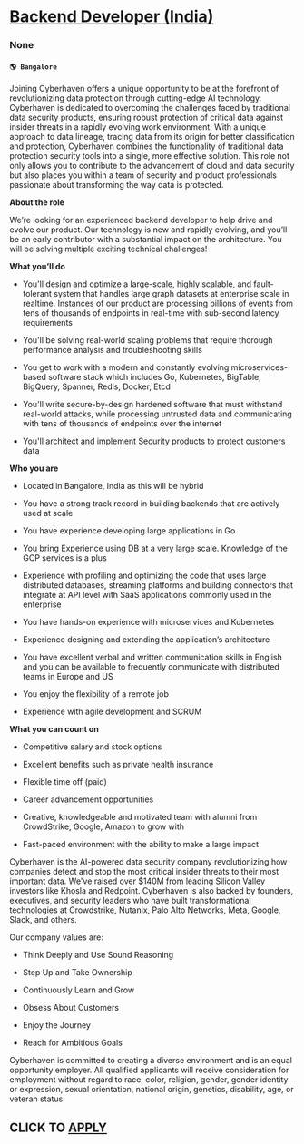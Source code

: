 # [Backend Developer (India)](https://www.remotewlb.com/apply/backend-developer-india)  
### None  
#### `🌎 Bangalore`  

Joining Cyberhaven offers a unique opportunity to be at the forefront of revolutionizing data protection through cutting-edge AI technology. Cyberhaven is dedicated to overcoming the challenges faced by traditional data security products, ensuring robust protection of critical data against insider threats in a rapidly evolving work environment. With a unique approach to data lineage, tracing data from its origin for better classification and protection, Cyberhaven combines the functionality of traditional data protection security tools into a single, more effective solution. This role not only allows you to contribute to the advancement of cloud and data security but also places you within a team of security and product professionals passionate about transforming the way data is protected.

 **About the role**

We’re looking for an experienced backend developer to help drive and evolve our product. Our technology is new and rapidly evolving, and you’ll be an early contributor with a substantial impact on the architecture. You will be solving multiple exciting technical challenges!

 **What you’ll do**

  * You'll design and optimize a large-scale, highly scalable, and fault-tolerant system that handles large graph datasets at enterprise scale in realtime. Instances of our product are processing billions of events from tens of thousands of endpoints in real-time with sub-second latency requirements

  * You'll be solving real-world scaling problems that require thorough performance analysis and troubleshooting skills

  * You get to work with a modern and constantly evolving microservices-based software stack which includes Go, Kubernetes, BigTable, BigQuery, Spanner, Redis, Docker, Etcd

  * You'll write secure-by-design hardened software that must withstand real-world attacks, while processing untrusted data and communicating with tens of thousands of endpoints over the internet

  * You'll architect and implement Security products to protect customers data

 **Who you are**

  * Located in Bangalore, India as this will be hybrid

  * You have a strong track record in building backends that are actively used at scale

  * You have experience developing large applications in Go

  * You bring Experience using DB at a very large scale. Knowledge of the GCP services is a plus

  * Experience with profiling and optimizing the code that uses large distributed databases, streaming platforms and building connectors that integrate at API level with SaaS applications commonly used in the enterprise

  * You have hands-on experience with microservices and Kubernetes

  * Experience designing and extending the application’s architecture

  * You have excellent verbal and written communication skills in English and you can be available to frequently communicate with distributed teams in Europe and US

  * You enjoy the flexibility of a remote job

  * Experience with agile development and SCRUM

 **What you can count on**

  * Competitive salary and stock options

  * Excellent benefits such as private health insurance

  * Flexible time off (paid)

  * Career advancement opportunities

  * Creative, knowledgeable and motivated team with alumni from CrowdStrike, Google, Amazon to grow with

  * Fast-paced environment with the ability to make a large impact

Cyberhaven is the AI-powered data security company revolutionizing how companies detect and stop the most critical insider threats to their most important data. We've raised over $140M from leading Silicon Valley investors like Khosla and Redpoint. Cyberhaven is also backed by founders, executives, and security leaders who have built transformational technologies at Crowdstrike, Nutanix, Palo Alto Networks, Meta, Google, Slack, and others.

Our company values are:

  * Think Deeply and Use Sound Reasoning

  * Step Up and Take Ownership

  * Continuously Learn and Grow

  * Obsess About Customers

  * Enjoy the Journey

  * Reach for Ambitious Goals

Cyberhaven is committed to creating a diverse environment and is an equal opportunity employer. All qualified applicants will receive consideration for employment without regard to race, color, religion, gender, gender identity or expression, sexual orientation, national origin, genetics, disability, age, or veteran status.

  
## CLICK TO [APPLY](https://www.remotewlb.com/apply/backend-developer-india)

